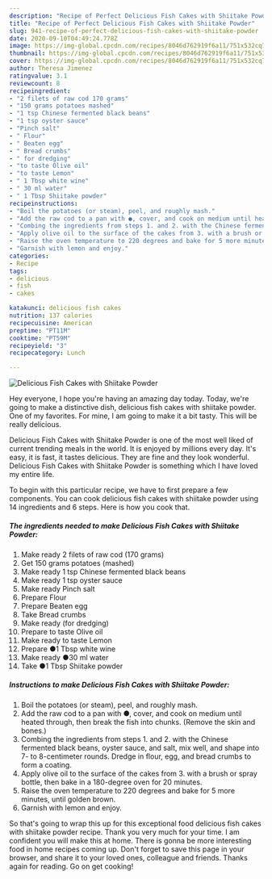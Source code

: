 ```yaml
---
description: "Recipe of Perfect Delicious Fish Cakes with Shiitake Powder"
title: "Recipe of Perfect Delicious Fish Cakes with Shiitake Powder"
slug: 941-recipe-of-perfect-delicious-fish-cakes-with-shiitake-powder
date: 2020-09-10T04:49:24.778Z
image: https://img-global.cpcdn.com/recipes/8046d762919f6a11/751x532cq70/delicious-fish-cakes-with-shiitake-powder-recipe-main-photo.jpg
thumbnail: https://img-global.cpcdn.com/recipes/8046d762919f6a11/751x532cq70/delicious-fish-cakes-with-shiitake-powder-recipe-main-photo.jpg
cover: https://img-global.cpcdn.com/recipes/8046d762919f6a11/751x532cq70/delicious-fish-cakes-with-shiitake-powder-recipe-main-photo.jpg
author: Theresa Jimenez
ratingvalue: 3.1
reviewcount: 8
recipeingredient:
- "2 filets of raw cod 170 grams"
- "150 grams potatoes mashed"
- "1 tsp Chinese fermented black beans"
- "1 tsp oyster sauce"
- "Pinch salt"
- " Flour"
- " Beaten egg"
- " Bread crumbs"
- " for dredging"
- "to taste Olive oil"
- "to taste Lemon"
- " 1 Tbsp white wine"
- " 30 ml water"
- " 1 Tbsp Shiitake powder"
recipeinstructions:
- "Boil the potatoes (or steam), peel, and roughly mash."
- "Add the raw cod to a pan with ●, cover, and cook on medium until heated through, then break the fish into chunks. (Remove the skin and bones.)"
- "Combing the ingredients from steps 1. and 2. with the Chinese fermented black beans, oyster sauce, and salt, mix well, and shape into 7- to 8-centimeter rounds. Dredge in flour, egg, and bread crumbs to form a coating."
- "Apply olive oil to the surface of the cakes from 3. with a brush or spray bottle, then bake in a 180-degree oven for 20 minutes."
- "Raise the oven temperature to 220 degrees and bake for 5 more minutes, until golden brown."
- "Garnish with lemon and enjoy."
categories:
- Recipe
tags:
- delicious
- fish
- cakes

katakunci: delicious fish cakes 
nutrition: 137 calories
recipecuisine: American
preptime: "PT11M"
cooktime: "PT59M"
recipeyield: "3"
recipecategory: Lunch

---
```



![Delicious Fish Cakes with Shiitake Powder](https://img-global.cpcdn.com/recipes/8046d762919f6a11/751x532cq70/delicious-fish-cakes-with-shiitake-powder-recipe-main-photo.jpg)

Hey everyone, I hope you're having an amazing day today. Today, we're going to make a distinctive dish, delicious fish cakes with shiitake powder. One of my favorites. For mine, I am going to make it a bit tasty. This will be really delicious.



Delicious Fish Cakes with Shiitake Powder is one of the most well liked of current trending meals in the world. It is enjoyed by millions every day. It's easy, it is fast, it tastes delicious. They are fine and they look wonderful. Delicious Fish Cakes with Shiitake Powder is something which I have loved my entire life.


To begin with this particular recipe, we have to first prepare a few components. You can cook delicious fish cakes with shiitake powder using 14 ingredients and 6 steps. Here is how you cook that.

<!--inarticleads1-->

##### The ingredients needed to make Delicious Fish Cakes with Shiitake Powder:

1. Make ready 2 filets of raw cod (170 grams)
1. Get 150 grams potatoes (mashed)
1. Make ready 1 tsp Chinese fermented black beans
1. Make ready 1 tsp oyster sauce
1. Make ready Pinch salt
1. Prepare  Flour
1. Prepare  Beaten egg
1. Take  Bread crumbs
1. Make ready  (for dredging)
1. Prepare to taste Olive oil
1. Make ready to taste Lemon
1. Prepare  ●1 Tbsp white wine
1. Make ready  ●30 ml water
1. Take  ●1 Tbsp Shiitake powder




<!--inarticleads2-->

##### Instructions to make Delicious Fish Cakes with Shiitake Powder:

1. Boil the potatoes (or steam), peel, and roughly mash.
1. Add the raw cod to a pan with ●, cover, and cook on medium until heated through, then break the fish into chunks. (Remove the skin and bones.)
1. Combing the ingredients from steps 1. and 2. with the Chinese fermented black beans, oyster sauce, and salt, mix well, and shape into 7- to 8-centimeter rounds. Dredge in flour, egg, and bread crumbs to form a coating.
1. Apply olive oil to the surface of the cakes from 3. with a brush or spray bottle, then bake in a 180-degree oven for 20 minutes.
1. Raise the oven temperature to 220 degrees and bake for 5 more minutes, until golden brown.
1. Garnish with lemon and enjoy.




So that's going to wrap this up for this exceptional food delicious fish cakes with shiitake powder recipe. Thank you very much for your time. I am confident you will make this at home. There is gonna be more interesting food in home recipes coming up. Don't forget to save this page in your browser, and share it to your loved ones, colleague and friends. Thanks again for reading. Go on get cooking!
